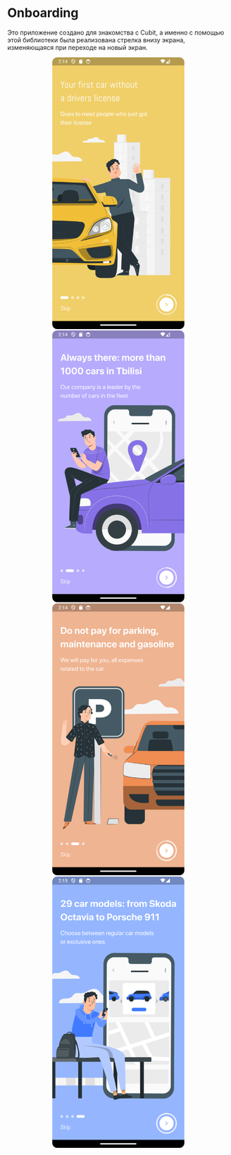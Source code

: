 # Onboarding

Это приложение создано для знакомства с Cubit, а именно с помощью этой библиотеки была реализована стрелка внизу экрана, изменяющаяся при переходе на новый экран.
<p align="center">
  <img src="https://github.com/Arrttemka/Onboarding/blob/main/assets/first.png" alt="1ый экран" width="300"/>
  <img src="https://github.com/Arrttemka/Onboarding/blob/main/assets/second.png" alt="2ой экран" width="300"/>
  <img src="https://github.com/Arrttemka/Onboarding/blob/main/assets/third.png" alt="3ий экран" width="300"/>
  <img src="https://github.com/Arrttemka/Onboarding/blob/main/assets/fourth.png" alt="4ый экран" width="300"/>
</p>


